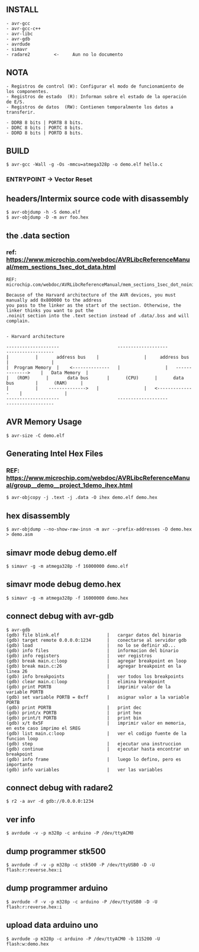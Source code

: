 ## INSTALL
~~~
- avr-gcc
- avr-gcc-c++
- avr-libc
- avr-gdb
- avrdude
- simavr
- radare2         <-     Aun no lo documento
~~~

## NOTA
~~~
- Registros de control (W): Configurar el modo de funcionamiento de los componentes.
- Registros de estado  (R): Informan sobre el estado de la operación de E/S.
- Registros de datos  (RW): Contienen temporalmente los datos a transferir.

- DDRB 8 bits | PORTB 8 bits.
- DDRC 8 bits | PORTC 8 bits.
- DDRD 8 bits | PORTD 8 bits.

~~~


## BUILD
~~~
$ avr-gcc -Wall -g -Os -mmcu=atmega328p -o demo.elf hello.c
~~~

### ENTRYPOINT -> Vector Reset

## headers/Intermix source code with disassembly
~~~
$ avr-objdump -h -S demo.elf
$ avr-objdump -D -m avr foo.hex
~~~

## the .data section 
### ref: https://www.microchip.com/webdoc/AVRLibcReferenceManual/mem_sections_1sec_dot_data.html
~~~
REF:
microchip.com/webdoc/AVRLibcReferenceManual/mem_sections_1sec_dot_noinit.html#mem_sections_1harvard_arch

Because of the Harvard architecture of the AVR devices, you must manually add 0x800000 to the address
you pass to the linker as the start of the section. Otherwise, the linker thinks you want to put the
.noinit section into the .text section instead of .data/.bss and will complain.


- Harvard architecture 

--------------------                      -------------------                      ------------------
|		   |       address bus    |                 |     address bus      |                |
|  Program Memory  |    <--------------   |                 |   -------------->    |   Data Memory  |
|	(ROM)      |       data bus       |      (CPU)      |      data bus        |      (RAM)     |
|		   |    -------------->   |                 |   <--------------    |                |
--------------------                      -------------------                      ------------------
~~~

## AVR Memory Usage
~~~
$ avr-size -C demo.elf
~~~

## Generating Intel Hex Files
### REF: https://www.microchip.com/webdoc/AVRLibcReferenceManual/group__demo__project_1demo_ihex.html
~~~
$ avr-objcopy -j .text -j .data -O ihex demo.elf demo.hex
~~~

## hex disassembly
~~~
$ avr-objdump --no-show-raw-insn -m avr --prefix-addresses -D demo.hex > demo.asm
~~~

## simavr mode debug demo.elf
~~~
$ simavr -g -m atmega328p -f 16000000 demo.elf
~~~

## simavr mode debug demo.hex
~~~
$ simavr -g -m atmega328p -f 16000000 demo.hex
~~~

## connect debug with avr-gdb
~~~
$ avr-gdb
(gdb) file blink.elf                  |   cargar datos del binario
(gdb) target remote 0.0.0.0:1234      |   conectarse al servidor gdb
(gdb) load                            |   no lo se definir xD...
(gdb) info files                      |   informacion del binario
(gdb) info registers                  |   ver registros
(gdb) break main.c:loop               |   agregar breakpoint en loop
(gdb) break main.c:26                 |   agregar breakpoint en la linea 26
(gdb) info breakpoints                |   ver todos los breakpoints
(gdb) clear main.c:loop               |   elimina breakpoint
(gdb) print PORTB                     |   imprimir valor de la variable PORTB
(gdb) set variable PORTB = 0xff       |   asignar valor a la variable PORTB
(gdb) print PORTB                     |   print dec
(gdb) print/x PORTB                   |   print hex
(gdb) print/t PORTB                   |   print bin
(gdb) x/t 0x5F                        |   imprimir valor en memoria, en este caso imprimo el SREG
(gdb) list main.c:loop                |   ver el codigo fuente de la funcion loop
(gdb) step                            |   ejecutar una instruccion
(gdb) continue                        |   ejecutar hasta encontrar un breakpoint
(gdb) info frame                      |   luego lo defino, pero es importante
(gdb) info variables                  |   ver las variables
~~~

## connect debug with radare2
~~~
$ r2 -a avr -d gdb://0.0.0.0:1234
~~~

## ver info
~~~
$ avrdude -v -p m328p -c arduino -P /dev/ttyACM0
~~~

## dump programmer stk500
~~~
$ avrdude -F -v -p m328p -c stk500 -P /dev/ttyUSB0 -D -U flash:r:reverse.hex:i
~~~

## dump programmer arduino
~~~
$ avrdude -F -v -p m328p -c arduino -P /dev/ttyUSB0 -D -U flash:r:reverse.hex:i
~~~

## upload data arduino uno
~~~
$ avrdude -p m328p -c arduino -P /dev/ttyACM0 -b 115200 -U flash:w:demo.hex
~~~

